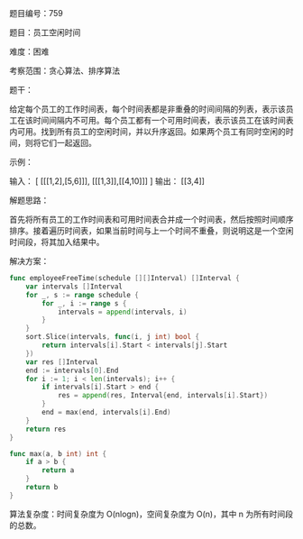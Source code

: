 题目编号：759

题目：员工空闲时间

难度：困难

考察范围：贪心算法、排序算法

题干：

给定每个员工的工作时间表，每个时间表都是非重叠的时间间隔的列表，表示该员工在该时间间隔内不可用。每个员工都有一个可用时间表，表示该员工在该时间表内可用。找到所有员工的空闲时间，并以升序返回。如果两个员工有同时空闲的时间，则将它们一起返回。

示例：

输入：
[
  [[[1,2],[5,6]]],
  [[[1,3]],[[4,10]]]
]
输出：
[[3,4]]

解题思路：

首先将所有员工的工作时间表和可用时间表合并成一个时间表，然后按照时间顺序排序。接着遍历时间表，如果当前时间与上一个时间不重叠，则说明这是一个空闲时间段，将其加入结果中。

解决方案：

```go
func employeeFreeTime(schedule [][]Interval) []Interval {
    var intervals []Interval
    for _, s := range schedule {
        for _, i := range s {
            intervals = append(intervals, i)
        }
    }
    sort.Slice(intervals, func(i, j int) bool {
        return intervals[i].Start < intervals[j].Start
    })
    var res []Interval
    end := intervals[0].End
    for i := 1; i < len(intervals); i++ {
        if intervals[i].Start > end {
            res = append(res, Interval{end, intervals[i].Start})
        }
        end = max(end, intervals[i].End)
    }
    return res
}

func max(a, b int) int {
    if a > b {
        return a
    }
    return b
}
```

算法复杂度：时间复杂度为 O(nlogn)，空间复杂度为 O(n)，其中 n 为所有时间段的总数。
